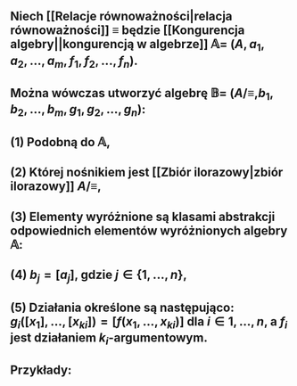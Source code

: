 ## Niech [[Relacje równoważności|relacja równoważności]] $\equiv$ będzie [[Kongurencja algebry||kongurencją w algebrze]] $\mathbb{A}=\:(A, a_1, a_2, ..., a_m,  f_1,  f_2, ..., f_n)$.
## Można wówczas utworzyć algebrę $\mathbb{B}=\:(A/\equiv, b_1, b_2, ..., b_m,  g_1,  g_2, ..., g_n)$:
## (1) Podobną do $\mathbb{A}$, 
## (2) Której nośnikiem jest [[Zbiór ilorazowy|zbiór ilorazowy]] $A/\equiv$, 
## (3) Elementy wyróżnione są klasami abstrakcji odpowiednich elementów wyróżnionych algebry $\mathbb{A}$:
## (4) $b_j = [a_j]$, gdzie $j \in \{1,...,n\}$,
## (5) Działania określone są następująco: $g_i([x_1],...,[{x_k}_i]) = [f(x_1,...,{x_k}_i)]$ dla $i \in {1,...,n}$, a $f_i$ jest działaniem $k_i$-argumentowym.


## **Przykłady**: